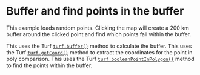 # Buffer and find points in the buffer 

This example loads random points. Clicking the map will create a 200 km buffer around the clicked point and find which points fall within the buffer.

This uses the Turf [`turf.buffer()`](http://turfjs.org/docs#buffer) method to calculate the buffer.
This uses the Turf [`turf.getCoord()`](http://turfjs.org/docs#getCoord) method to extract the coordinates for the point in poly comparison.
This uses the Turf [`turf.booleanPointInPolygon()`](http://turfjs.org/docs#booleanPointInPolygon) method to find the points within the buffer.
